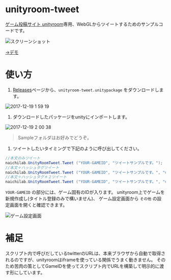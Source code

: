 # unityroom-tweet

[ゲーム投稿サイト unityroom](http://unityroom.com/)専用、WebGLからツイートするためのサンプルコードです。

![スクリーンショット](https://cloud.githubusercontent.com/assets/7110482/25494678/65c266f2-2bb5-11e7-989d-dbceb2c2c15d.png)

[->デモ](https://unityroom.com/games/unityroom-tweet-sample/webgl)

# 使い方

1. [Releases](https://github.com/naichilab/unityroom-tweet/releases)ページから、`unityroom-tweet.unitypackage` をダウンロードします。

![2017-12-19 1 59 19](https://user-images.githubusercontent.com/7110482/34117857-48c3d248-e460-11e7-9d54-3633fbc851f6.png)

1. ダウンロードしたパッケージをunityにインポートします。

![2017-12-19 2 00 38](https://user-images.githubusercontent.com/7110482/34117886-6e7120b8-e460-11e7-820a-db1e840016ad.png)

> Sampleフォルダはお好みでどうぞ。

1. ツイートしたいタイミングで下記のように呼び出してください。

```.cs
//本文のみツイート
naichilab.UnityRoomTweet.Tweet ("YOUR-GAMEID", "ツイートサンプルです。");
//本文＋ハッシュタグツイート
naichilab.UnityRoomTweet.Tweet ("YOUR-GAMEID", "ツイートサンプルです。", "unityroom");
//本文＋ハッシュタグ＊２ツイート
naichilab.UnityRoomTweet.Tweet ("YOUR-GAMEID", "ツイートサンプルです。", "unityroom", "unity1week");
```

`YOUR-GAMEID` の部分には、ゲーム固有のIDが入ります。
unityroom上でゲームを新規作成し(タイトル登録のみで構いません)、
ゲーム設定画面から `その他` の設定画面を開くと確認できます。

![ゲーム設定画面](https://cloud.githubusercontent.com/assets/7110482/25494312/3cbe7882-2bb4-11e7-8d49-b54ae23ba2e5.png)
		
# 補足
スクリプト内で呼びだしているtwitterのURLは、本来ブラウザから自動で取得されるのですが、unityroomはiframeを使っている関係でうまく動きません。
そのため苦肉の策としてGameIDを使ってスクリプト内でURLを構築して明示的に渡す形にしています。
